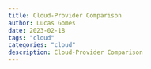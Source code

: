 ```yaml
---
title: Cloud-Provider Comparison
author: Lucas Gomes
date: 2023-02-18
tags: "cloud"
categories: "cloud"
description: Cloud-Provider Comparison
---
```

